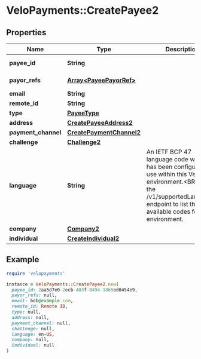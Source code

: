 # VeloPayments::CreatePayee2

## Properties

| Name | Type | Description | Notes |
| ---- | ---- | ----------- | ----- |
| **payee_id** | **String** |  | [optional][readonly] |
| **payor_refs** | [**Array&lt;PayeePayorRef&gt;**](PayeePayorRef.md) |  | [optional][readonly] |
| **email** | **String** |  |  |
| **remote_id** | **String** |  |  |
| **type** | [**PayeeType**](PayeeType.md) |  |  |
| **address** | [**CreatePayeeAddress2**](CreatePayeeAddress2.md) |  |  |
| **payment_channel** | [**CreatePaymentChannel2**](CreatePaymentChannel2.md) |  | [optional] |
| **challenge** | [**Challenge2**](Challenge2.md) |  | [optional] |
| **language** | **String** | An IETF BCP 47 language code which has been configured for use within this Velo environment.&lt;BR&gt; See the /v1/supportedLanguages endpoint to list the available codes for an environment.  | [optional] |
| **company** | [**Company2**](Company2.md) |  | [optional] |
| **individual** | [**CreateIndividual2**](CreateIndividual2.md) |  | [optional] |

## Example

```ruby
require 'velopayments'

instance = VeloPayments::CreatePayee2.new(
  payee_id: 2aa5d7e0-2ecb-403f-8494-1865ed0454e9,
  payor_refs: null,
  email: bob@example.com,
  remote_id: Remote ID,
  type: null,
  address: null,
  payment_channel: null,
  challenge: null,
  language: en-US,
  company: null,
  individual: null
)
```

